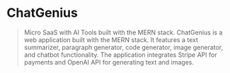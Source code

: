 # ChatGenius
> Micro SaaS with AI Tools built with the MERN stack.
ChatGenius is a web application built with the MERN stack. It features a text summarizer, paragraph generator, code generator, image generator, and chatbot functionality. The application integrates Stripe API for payments and OpenAI API for generating text and images. 
